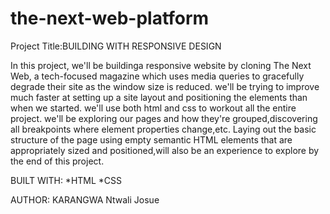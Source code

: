 # the-next-web-platform
Project Title:BUILDING WITH RESPONSIVE DESIGN

In this project,  we'll be buildinga responsive website by cloning The Next Web, a tech-focused magazine which uses media queries to gracefully degrade their site as the window size is reduced.
we'll be trying to improve  much faster at setting up a site layout and positioning the elements than when we started.
we'll use both html and css to workout all the entire project. we'll be exploring our pages and how they're grouped,discovering all breakpoints where element properties change,etc.
Laying out the basic structure of the page using empty semantic HTML elements that are appropriately sized and positioned,will also be an experience to explore by the end of this project.

BUILT WITH:
*HTML
*CSS

AUTHOR:
KARANGWA Ntwali Josue